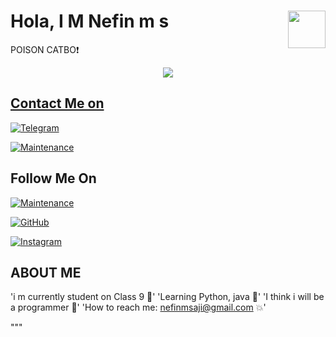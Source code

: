 # Hola, I M Nefin m s <img src = https://i.pinimg.com/originals/25/d2/54/25d254df236c61306bceb86df5f671f1.gif width = 60 align = "right">

 POISON CATBO❗️

<a href="https://t.me/Ok_bie_bot">
<p align="center">
  <img src="https://telegra.ph/file/a8fe83551c6d1272f27b1.jpg">
</p>

## Contact Me on

 [![Telegram](https://img.shields.io/badge/Telegram-2CA5E0?style=for-the-badge&logo=telegram&logoColor=white)](https://t.me/ok_bie_bot)

 [![Maintenance](https://img.shields.io/badge/❤_CAT_HUB-%23E4405F.svg)](https://t.me/cat_of_tg)
## Follow Me On
[![Maintenance](https://img.shields.io/badge/🍫_TEAM_LAD-%23E4505F.svg)](https://t.me/Team_lad)

[![GitHub](https://img.shields.io/badge/github-%23121011.svg?style=for-the-badge&logo=github&logoColor=white)](https://github.com/Cat-of-Tg)

 
 
[![Instagram](https://img.shields.io/badge/INSTAGRAM-%23E4405F.svg?style=for-the-badge&logo=Instagram&logoColor=white)](https://instagram.com/_cat_boi._)



## ABOUT ME


'i m currently student on Class 9 🤭'
'Learning Python, java 💞'
'I think i will be a programmer 🙈'
'How to reach me: nefinmsaji@gmail.com 💥'

"""
